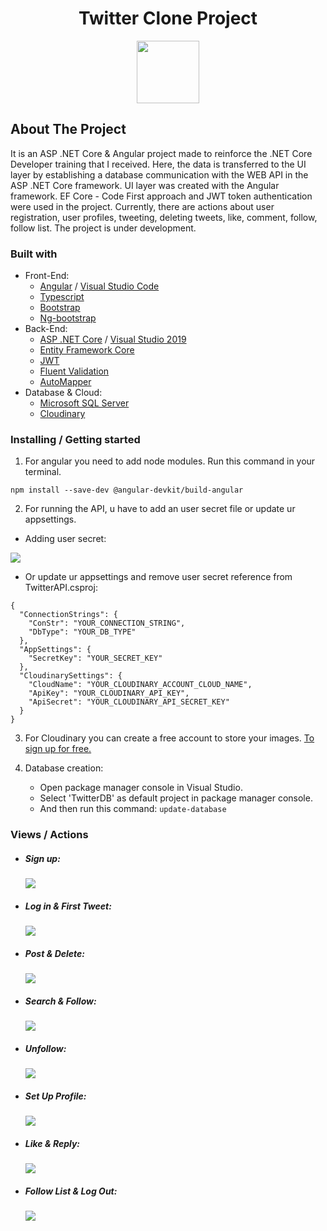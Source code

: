 <div align="center">
<h1>Twitter Clone Project</h1>
 <img src="images/twitter-logo.png" width="100">
</div>

## About The Project

<p>It is an ASP .NET Core & Angular project made to reinforce the .NET Core Developer training that I received. Here, the data is transferred to the UI layer by establishing a database communication with the WEB API in the ASP .NET Core framework. UI layer was created with the Angular framework. EF Core - Code First approach and JWT token authentication were used in the project. Currently, there are actions about user registration, user profiles, tweeting, deleting tweets, like, comment, follow, follow list. The project is under development.
</p>

### Built with

- Front-End:
  - [Angular](https://angular.io/) / [Visual Studio Code](https://code.visualstudio.com/)
  - [Typescript](https://www.typescriptlang.org/)
  - [Bootstrap](https://getbootstrap.com)
  - [Ng-bootstrap](https://ng-bootstrap.github.io/#/home)
- Back-End:
  - [ASP .NET Core](https://docs.microsoft.com/en-us/aspnet/core/?view=aspnetcore-5.0) / [Visual Studio 2019](https://visualstudio.microsoft.com/vs/)
  - [Entity Framework Core](https://docs.microsoft.com/en-us/ef/core/)
  - [JWT](https://jwt.io/)
  - [Fluent Validation](https://fluentvalidation.net/)
  - [AutoMapper](https://automapper.org/)
- Database & Cloud:
  - [Microsoft SQL Server](https://www.microsoft.com/en-us/sql-server/sql-server-downloads)
  - [Cloudinary](https://cloudinary.com/)

### Installing / Getting started

1. For angular you need to add node modules. Run this command in your terminal.

```
npm install --save-dev @angular-devkit/build-angular
```

2. For running the API, u have to add an user secret file or update ur appsettings.

- Adding user secret:

![](/gifs/user_secret_adding.gif)

- Or update ur appsettings and remove user secret reference from TwitterAPI.csproj:

```
{
  "ConnectionStrings": {
    "ConStr": "YOUR_CONNECTION_STRING",
    "DbType": "YOUR_DB_TYPE"
  },
  "AppSettings": {
    "SecretKey": "YOUR_SECRET_KEY"
  },
  "CloudinarySettings": {
    "CloudName": "YOUR_CLOUDINARY_ACCOUNT_CLOUD_NAME",
    "ApiKey": "YOUR_CLOUDINARY_API_KEY",
    "ApiSecret": "YOUR_CLOUDINARY_API_SECRET_KEY"
  }
}
```

3. For Cloudinary you can create a free account to store your images. [To sign up for free.](https://cloudinary.com/users/register/free)

4. Database creation:
   - Open package manager console in Visual Studio.
   - Select 'TwitterDB' as default project in package manager console.
   - And then run this command: `update-database`

### Views / Actions

- ##### Sign up:

  ![](gifs/sign_up.gif)
  </br>

- ##### Log in & First Tweet:

  ![](gifs/login_and_first_tweet.gif)
  </br>

- ##### Post & Delete:

  ![](gifs/add_and_delete_tweet.gif)
  </br>

- ##### Search & Follow:

  ![](gifs/search_profiles_and_follow.gif)
  </br>

- ##### Unfollow:

  ![](gifs/unfollow.gif)
  </br>

- ##### Set Up Profile:

  ![](gifs/set_up_profile.gif)
  </br>

- ##### Like & Reply:

  ![](gifs/like_and_reply.gif)
  </br>

- ##### Follow List & Log Out:
  ![](gifs/follow_list_and_logout.gif)
  </br>
